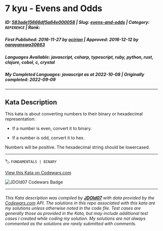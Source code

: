 # 7 kyu - Evens and Odds

##### **ID**: [583ade15666df5a64e000058](https://www.codewars.com/kata/583ade15666df5a64e000058) | **Slug**: [evens-and-odds](https://www.codewars.com/kata/583ade15666df5a64e000058) | **Category**: `REFERENCE` | **Rank**: <span style="color:white">7 kyu</span>

##### **First Published**: 2016-11-27 ***by*** [ocirion](https://www.codewars.com/users/ocirion) | **Approved**: 2016-12-12 ***by*** [narayanswa30663](https://www.codewars.com/users/narayanswa30663)

##### **Languages Available**: javascript, csharp, typescript, ruby, python, rust, clojure, cobol, c, crystal

##### **My Completed Languages**: javascript ***as at*** 2022-10-08 | **Originally completed**: 2022-09-09

---

## Kata Description


This kata is about converting numbers to their binary or hexadecimal representation:

* If a number is even, convert it to binary.

* If a number is odd, convert it to hex.



Numbers will be positive. The hexadecimal string should be lowercased.

---


🏷 `FUNDAMENTALS | BINARY`


[View this Kata on Codewars.com](https://www.codewars.com/kata/583ade15666df5a64e000058)

![](https://www.codewars.com/users/jdold07/badges/large "JDOld07 Codewars Badge")

---

###### *This Kata description was compiled by [**JDOld07**](https://tpstech.dev) with data provided by the [Codewars.com](https://www.codewars.com) API.  The solutions in this repo associated with this kata are my solutions unless otherwise noted in the code file.  Test cases are generally those as provided in the Kata, but may include additional test cases I created while coding my solution.  My solutions are not always commented as the solutions are rarely submitted with comments.*
